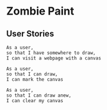 # Zombie Paint

## User Stories ##

```
As a user,
so that I have somewhere to draw,
I can visit a webpage with a canvas

As a user,
so that I can draw,
I can mark the canvas

As a user,
so that I can draw anew,
I can clear my canvas
```
